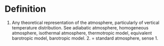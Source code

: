 # Definition

1.  Any theoretical representation of the atmosphere, particularly of
    vertical temperature distribution. See adiabatic atmosphere,
    homogeneous atmosphere, isothermal atmosphere, thermotropic model,
    equivalent barotropic model, barotropic model. 2. = standard
    atmosphere, sense 1.

